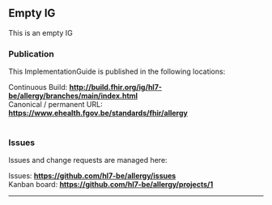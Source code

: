 Empty IG
---
This is an empty IG


###
### Publication
This ImplementationGuide is published in the following locations:

Continuous Build: __http://build.fhir.org/ig/hl7-be/allergy/branches/main/index.html__  
Canonical / permanent URL: __https://www.ehealth.fgov.be/standards/fhir/allergy__
<br> </br>

### Issues
Issues and change requests are managed here:  

Issues:  __https://github.com/hl7-be/allergy/issues__  
Kanban board:  __https://github.com/hl7-be/allergy/projects/1__  


---

